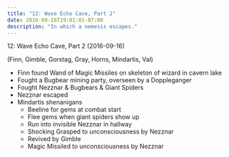 ```yaml
---
title: "12: Wave Echo Cave, Part 2"
date: 2016-09-16T19:01:01-07:00
description: "In which a nemesis escapes."
---
```


12: Wave Echo Cave, Part 2 (2016-09-16)

(Finn, Gimble, Gorstag, Gray, Horns, Mindartis, Val)

- Finn found Wand of Magic Missiles on skeleton of wizard in cavern lake
- Fought a Bugbear mining party, overseen by a Doppleganger
- Fought Nezznar & Bugbears & Giant Spiders
- Nezznar escaped
- Mindartis shenanigans
  - Beeline for gems at combat start
  - Flee gems when giant spiders show up
  - Run into invisible Nezznar in hallway
  - Shocking Grasped to unconsciousness by Nezznar
  - Revived by Gimble
  - Magic Missiled to unconsciousness by Nezznar
